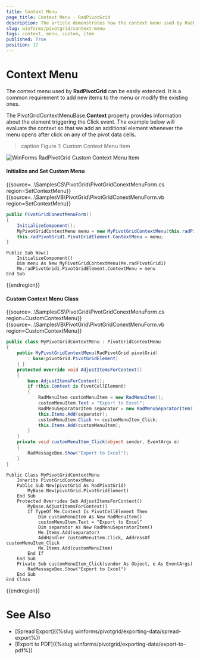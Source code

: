 ```yaml
---
title: Context Menu
page_title: Context Menu - RadPivotGrid
description: The article demonstrates how the context menu used by RadPivotGrid can be customized and new items added to it.
slug: winforms/pivotgrid/context-menu
tags: context, menu, custom, item
published: True
position: 17
---
```


# Context Menu

The context menu used by **RadPivotGrid** can be easily extended. It is a common requirement to add new items to the menu or modify the existing ones.

The PivotGridContextMenuBase.**Context** property provides information about the element triggering the Click event. The example below will evaluate the context so that we add an additional element whenever the menu opens after click on any of the pivot data cells. 

>caption Figure 1: Custom Context Menu Item

![WinForms RadPivotGrid Custom Context Menu Item](images/pivotgrid-context-menu001.gif)

#### Initialize and Set Custom Menu

{{source=..\SamplesCS\PivotGrid\PivotGridConextMenuForm.cs region=SetContextMenu}} 
{{source=..\SamplesVB\PivotGrid\PivotGridConextMenuForm.vb region=SetContextMenu}}
````C#
public PivotGridConextMenuForm()
{
    InitializeComponent();
    MyPivotGridContextMenu menu = new MyPivotGridContextMenu(this.radPivotGrid1);
    this.radPivotGrid1.PivotGridElement.ContextMenu = menu;
}

````
````VB.NET
Public Sub New()
    InitializeComponent()
    Dim menu As New MyPivotGridContextMenu(Me.radPivotGrid1)
    Me.radPivotGrid1.PivotGridElement.ContextMenu = menu
End Sub

````



{{endregion}}


#### Custom Context Menu Class 

{{source=..\SamplesCS\PivotGrid\PivotGridConextMenuForm.cs region=CustomContextMenu}} 
{{source=..\SamplesVB\PivotGrid\PivotGridConextMenuForm.vb region=CustomContextMenu}}
````C#
public class MyPivotGridContextMenu : PivotGridContextMenu
{
    public MyPivotGridContextMenu(RadPivotGrid pivotGrid)
        : base(pivotGrid.PivotGridElement)
    { }
    protected override void AdjustItemsForContext()
    {
        base.AdjustItemsForContext();
        if (this.Context is PivotCellElement)
        {
            RadMenuItem customMenuItem = new RadMenuItem();
            customMenuItem.Text = "Export to Excel";
            RadMenuSeparatorItem separator = new RadMenuSeparatorItem();
            this.Items.Add(separator);
            customMenuItem.Click += customMenuItem_Click;
            this.Items.Add(customMenuItem);
        }
    }
    private void customMenuItem_Click(object sender, EventArgs e)
    {
        RadMessageBox.Show("Export to Excel");
    }
}

````
````VB.NET
Public Class MyPivotGridContextMenu
    Inherits PivotGridContextMenu
    Public Sub New(pivotGrid As RadPivotGrid)
        MyBase.New(pivotGrid.PivotGridElement)
    End Sub
    Protected Overrides Sub AdjustItemsForContext()
        MyBase.AdjustItemsForContext()
        If TypeOf Me.Context Is PivotCellElement Then
            Dim customMenuItem As New RadMenuItem()
            customMenuItem.Text = "Export to Excel"
            Dim separator As New RadMenuSeparatorItem()
            Me.Items.Add(separator)
            AddHandler customMenuItem.Click, AddressOf customMenuItem_Click
            Me.Items.Add(customMenuItem)
        End If
    End Sub
    Private Sub customMenuItem_Click(sender As Object, e As EventArgs)
        RadMessageBox.Show("Export to Excel")
    End Sub
End Class

````



{{endregion}}

# See Also

* [Spread Export]({%slug winforms/pivotgrid/exporting-data/spread-export%})
* [Export to PDF]({%slug winforms/pivotgrid/exporting-data/export-to-pdf%})
